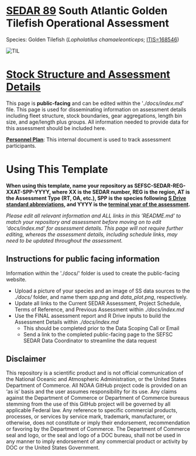# [SEDAR 89](https://sedarweb.org/) South Atlantic Golden Tilefish Operational Assessment
Species: Golden Tilefish (*Lopholatilus chamaeleonticeps*; [ITIS=168546](https://www.itis.gov/servlet/SingleRpt/SingleRpt?search_topic=TSN&search_value=168546#null))

![TIL](https://user-images.githubusercontent.com/112568926/231166506-df138101-52bd-4914-b56e-f5a7a816eafe.png)


# [Stock Structure and Assessment Details](https://sefsc.github.io/SEFSC-SEDAR-Template/) 
This page is **public-facing** and can be edited within the '*./docs/index.md*' file.  This page is used for disseminating information on assessment details including fleet structure, stock boundaries, gear aggregations, length bin size, and age/length plus groups.  All information needed to provide data for this assessment should be included here.

[**Personnel Plan**](https://docs.google.com/spreadsheets/d/1NamoaXOazPhTe7PZMEC9icOqPoapWxlHaW3HdZOazvw/edit?usp=sharing): This internal document is used to track assessment participants.

# Using This Template

**When using this template, name your repository as SEFSC-SEDAR-REG-XXAT-SPP-YYYY, where XX is the SEDAR number, REG is the region, AT is the Assessment Type (RT, OA, etc.), SPP is the species following [S Drive standard abbreviations](https://docs.google.com/spreadsheets/d/1NJAwi4K8KMUhWrjzzzdYmu9Y8AE5CCW4z5OZAKWHub8/edit#gid=0), and YYYY is the [terminal year of the assessment](https://drive.google.com/drive/folders/1glAAbe-fpfj-os5kNJ5nQopdcajfF94s).**

*Please edit all relevant information and ALL links in this 'README.md' to match your repository and assessment before moving on to edit 'docs/index.md' for assessment details.  This page will not require further editing, whereas the assessment details, including schedule links, may need to be updated throughout the assessment.* 

## Instructions for public facing information
Information within the './docs/' folder is used to create the public-facing website.
+ Upload a picture of your species and an image of SS data sources to the *./docs/* folder, and name them *spp.png* and *data_plot.png*, respectively.
+ Update all links to the Current SEDAR Assessment, Project Schedule, Terms of Reference, and Previous Assessment within *./docs/index.md*
+ Use the FINAL assessment report and R Drive inputs to build the Assessment Details within *./docs/index.md*
    + This should be completed prior to the Data Scoping Call or Email
    + Send a link to the completed public-facing page to the SEFSC SEDAR Data Coordinator to streamline the data request


## Disclaimer

This repository is a scientific product and is not official communication of the National Oceanic and Atmospheric Administration, or the United States Department of Commerce. All NOAA GitHub project code is provided on an ‘as is’ basis and the user assumes responsibility for its use. Any claims against the Department of Commerce or Department of Commerce bureaus stemming from the use of this GitHub project will be governed by all applicable Federal law. Any reference to specific commercial products, processes, or services by service mark, trademark, manufacturer, or otherwise, does not constitute or imply their endorsement, recommendation or favoring by the Department of Commerce. The Department of Commerce seal and logo, or the seal and logo of a DOC bureau, shall not be used in any manner to imply endorsement of any commercial product or activity by DOC or the United States Government.
